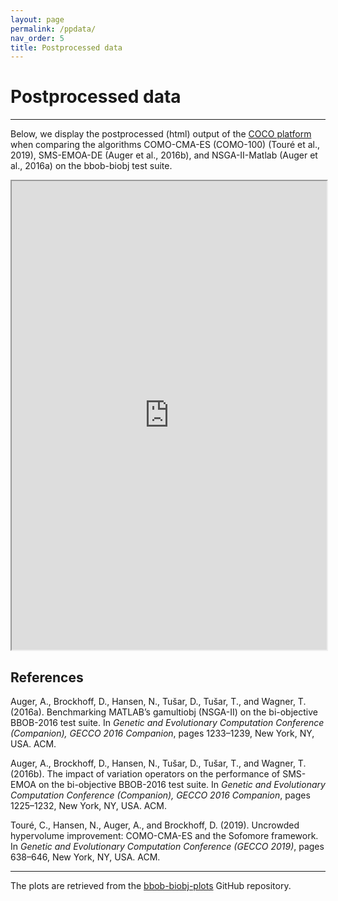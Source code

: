 ```yaml
---
layout: page
permalink: /ppdata/
nav_order: 5
title: Postprocessed data
---
```


# Postprocessed data #
---
Below, we display the postprocessed (html) output of the <a href="https://github.com/numbbo/coco">COCO platform</a> when comparing the algorithms COMO-CMA-ES (COMO-100) (Touré et al., 2019), SMS-EMOA-DE (Auger et al., 2016b), and NSGA-II-Matlab (Auger et al., 2016a) on the bbob-biobj test suite.

<link rel="stylesheet" href="{{ '/assets/css/custom.css' | relative_url }}"/>
<link rel="stylesheet" href="https://cdn.jsdelivr.net/npm/katex@0.12.0/dist/katex.min.css" integrity="sha384-AfEj0r4/OFrOo5t7NnNe46zW/tFgW6x/bCJG8FqQCEo3+Aro6EYUG4+cU+KJWu/X" crossorigin="anonymous">
<script defer src="https://cdn.jsdelivr.net/npm/katex@0.12.0/dist/katex.min.js" integrity="sha384-g7c+Jr9ZivxKLnZTDUhnkOnsh30B4H0rpLUpJ4jAIKs4fnJI+sEnkvrMWph2EDg4" crossorigin="anonymous"></script>
<script defer src="https://cdn.jsdelivr.net/npm/katex@0.12.0/dist/contrib/auto-render.min.js" integrity="sha384-mll67QQFJfxn0IYznZYonOWZ644AWYC+Pt2cHqMaRhXVrursRwvLnLaebdGIlYNa" crossorigin="anonymous" onload="renderMathInElement(document.body);"></script>


<iframe src="https://numbbo.github.io/bbob-biobj-plots/ppdata-comosmsnsga/COMO-_NSGA-_SMS-E/index.html" width="100%" height="750">
	This IFrame displays the performance of COMO-CMA-ES, SMS-EMOA-DE, and NSGA-II-Matlab.
</iframe>

## References

Auger, A., Brockhoff, D., Hansen, N., Tušar, D., Tušar, T., and Wagner, T. (2016a). Benchmarking MATLAB’s gamultiobj (NSGA-II) on the bi-objective BBOB-2016 test suite. In *Genetic and Evolutionary Computation Conference (Companion), GECCO 2016 Companion*, pages 1233–1239, New York, NY, USA. ACM.

Auger, A., Brockhoff, D., Hansen, N., Tušar, D., Tušar, T., and Wagner, T. (2016b). The impact of variation operators on the performance of SMS-EMOA on the bi-objective BBOB-2016 test suite. In *Genetic and Evolutionary Computation Conference (Companion), GECCO 2016 Companion*, pages 1225–1232, New York, NY, USA. ACM.

Touré, C., Hansen, N., Auger, A., and Brockhoff, D. (2019). Uncrowded hypervolume
improvement: COMO-CMA-ES and the Sofomore framework. In *Genetic and Evolutionary Computation Conference (GECCO 2019)*, pages 638–646, New York, NY, USA.
ACM.
 
---

The plots are retrieved from the [bbob-biobj-plots](https://github.com/numbbo/bbob-biobj-plots) GitHub repository. 
